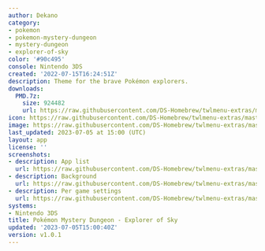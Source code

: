 ```yaml
---
author: Dekano
category:
- pokemon
- pokemon-mystery-dungeon
- mystery-dungeon
- explorer-of-sky
color: '#90c495'
console: Nintendo 3DS
created: '2022-07-15T16:24:51Z'
description: Theme for the brave Pokémon explorers.
downloads:
  PMD.7z:
    size: 924482
    url: https://raw.githubusercontent.com/DS-Homebrew/twlmenu-extras/master/_nds/TWiLightMenu/3dsmenu/themes/PMD.7z
icon: https://raw.githubusercontent.com/DS-Homebrew/twlmenu-extras/master/_nds/TWiLightMenu/3dsmenu/themes/meta/PMD/icon.png
image: https://raw.githubusercontent.com/DS-Homebrew/twlmenu-extras/master/_nds/TWiLightMenu/3dsmenu/themes/meta/PMD/icon.png
last_updated: 2023-07-05 at 15:00 (UTC)
layout: app
license: ''
screenshots:
- description: App list
  url: https://raw.githubusercontent.com/DS-Homebrew/twlmenu-extras/master/_nds/TWiLightMenu/3dsmenu/themes/meta/PMD/screenshots/app-list.png
- description: Background
  url: https://raw.githubusercontent.com/DS-Homebrew/twlmenu-extras/master/_nds/TWiLightMenu/3dsmenu/themes/meta/PMD/screenshots/background.png
- description: Per game settings
  url: https://raw.githubusercontent.com/DS-Homebrew/twlmenu-extras/master/_nds/TWiLightMenu/3dsmenu/themes/meta/PMD/screenshots/per-game-settings.png
systems:
- Nintendo 3DS
title: Pokémon Mystery Dungeon - Explorer of Sky
updated: '2023-07-05T15:00:40Z'
version: v1.0.1
---
```

